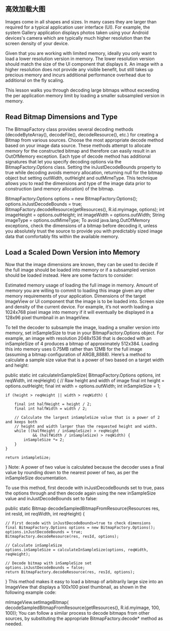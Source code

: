 ## 高效加载大图
Images come in all shapes and sizes. In many cases they are larger than required for a typical 
application user interface (UI). For example, the system Gallery application displays photos taken 
using your Android devices's camera which are typically much higher resolution than the screen 
density of your device.

Given that you are working with limited memory, ideally you only want to load a lower resolution 
version in memory. The lower resolution version should match the size of the UI component that 
displays it. An image with a higher resolution does not provide any visible benefit, but still 
takes up precious memory and incurs additional performance overhead due to additional on the fly 
scaling.

This lesson walks you through decoding large bitmaps without exceeding the per application memory 
limit by loading a smaller subsampled version in memory.

## Read Bitmap Dimensions and Type
The BitmapFactory class provides several decoding methods (decodeByteArray(), decodeFile(), 
decodeResource(), etc.) for creating a Bitmap from various sources. Choose the most appropriate 
decode method based on your image data source. These methods attempt to allocate memory for the 
constructed bitmap and therefore can easily result in an OutOfMemory exception. Each type of decode 
method has additional signatures that let you specify decoding options via the BitmapFactory.Options
 class. Setting the inJustDecodeBounds property to true while decoding avoids memory allocation,
  returning null for the bitmap object but setting outWidth, outHeight and outMimeType. This 
  technique allows you to read the dimensions and type of the image data prior to construction 
  (and memory allocation) of the bitmap.

BitmapFactory.Options options = new BitmapFactory.Options();
options.inJustDecodeBounds = true;
BitmapFactory.decodeResource(getResources(), R.id.myimage, options);
int imageHeight = options.outHeight;
int imageWidth = options.outWidth;
String imageType = options.outMimeType;
To avoid java.lang.OutOfMemory exceptions, check the dimensions of a bitmap before decoding it,
 unless you absolutely trust the source to provide you with predictably sized image data that
  comfortably fits within the available memory.

## Load a Scaled Down Version into Memory
Now that the image dimensions are known, they can be used to decide if the full image should be 
loaded into memory or if a subsampled version should be loaded instead. Here are some factors to 
consider:

Estimated memory usage of loading the full image in memory.
Amount of memory you are willing to commit to loading this image given any other memory requirements
 of your application.
Dimensions of the target ImageView or UI component that the image is to be loaded into.
Screen size and density of the current device.
For example, it’s not worth loading a 1024x768 pixel image into memory if it will eventually be 
displayed in a 128x96 pixel thumbnail in an ImageView.

To tell the decoder to subsample the image, loading a smaller version into memory, set inSampleSize 
to true in your BitmapFactory.Options object. For example, an image with resolution 2048x1536 that 
is decoded with an inSampleSize of 4 produces a bitmap of approximately 512x384. Loading this into
 memory uses 0.75MB rather than 12MB for the full image (assuming a bitmap configuration of ARGB_8888). 
 Here’s a method to calculate a sample size value that is a power of two based on a target width and 
 height:

public static int calculateInSampleSize(
            BitmapFactory.Options options, int reqWidth, int reqHeight) {
    // Raw height and width of image
    final int height = options.outHeight;
    final int width = options.outWidth;
    int inSampleSize = 1;

    if (height > reqHeight || width > reqWidth) {

        final int halfHeight = height / 2;
        final int halfWidth = width / 2;

        // Calculate the largest inSampleSize value that is a power of 2 and keeps both
        // height and width larger than the requested height and width.
        while ((halfHeight / inSampleSize) > reqHeight
                && (halfWidth / inSampleSize) > reqWidth) {
            inSampleSize *= 2;
        }
    }

    return inSampleSize;
}
Note: A power of two value is calculated because the decoder uses a final value by rounding down 
to the nearest power of two, as per the inSampleSize documentation.

To use this method, first decode with inJustDecodeBounds set to true, pass the options through 
and then decode again using the new inSampleSize value and inJustDecodeBounds set to false:

 public static Bitmap decodeSampledBitmapFromResource(Resources res, int resId,
        int reqWidth, int reqHeight) {

    // First decode with inJustDecodeBounds=true to check dimensions
    final BitmapFactory.Options options = new BitmapFactory.Options();
    options.inJustDecodeBounds = true;
    BitmapFactory.decodeResource(res, resId, options);

    // Calculate inSampleSize
    options.inSampleSize = calculateInSampleSize(options, reqWidth, reqHeight);

    // Decode bitmap with inSampleSize set
    options.inJustDecodeBounds = false;
    return BitmapFactory.decodeResource(res, resId, options);
}
This method makes it easy to load a bitmap of arbitrarily large size into an ImageView that 
displays a 100x100 pixel thumbnail, as shown in the following example code:

mImageView.setImageBitmap(
    decodeSampledBitmapFromResource(getResources(), R.id.myimage, 100, 100));
You can follow a similar process to decode bitmaps from other sources, by substituting the 
appropriate BitmapFactory.decode* method as needed.

